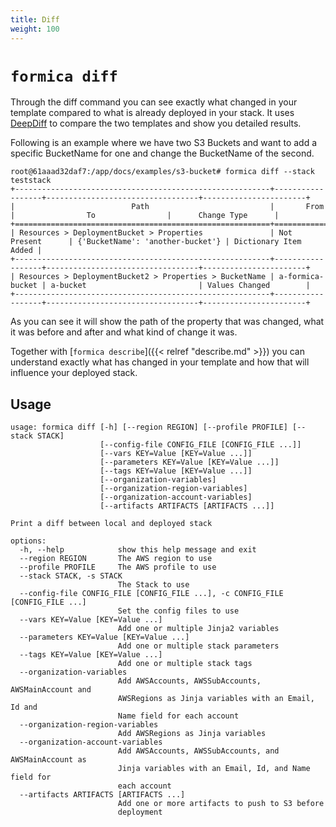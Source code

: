 ```yaml
---
title: Diff
weight: 100
---
```


# `formica diff`

Through the diff command you can see exactly what changed in your template compared to what is already deployed in your stack. It uses [DeepDiff](https://github.com/seperman/deepdiff) to compare the two templates and show you detailed results.

Following is an example where we have two S3 Buckets and want to add a specific BucketName for one and change the BucketName of the second.

```
root@61aaad32daf7:/app/docs/examples/s3-bucket# formica diff --stack teststack
+---------------------------------------------------------+------------------+----------------------------------+-----------------------+
|                          Path                           |       From       |                To                |      Change Type      |
+=========================================================+==================+==================================+=======================+
| Resources > DeploymentBucket > Properties               | Not Present      | {'BucketName': 'another-bucket'} | Dictionary Item Added |
+---------------------------------------------------------+------------------+----------------------------------+-----------------------+
| Resources > DeploymentBucket2 > Properties > BucketName | a-formica-bucket | a-bucket                         | Values Changed        |
+---------------------------------------------------------+------------------+----------------------------------+-----------------------+
```

As you can see it will show the path of the property that was changed, what it was before and after and what kind of change it was.

Together with [`formica describe`]({{< relref "describe.md" >}}) you can understand exactly what has changed in your template and how that will influence your deployed stack.

## Usage

```
usage: formica diff [-h] [--region REGION] [--profile PROFILE] [--stack STACK]
                    [--config-file CONFIG_FILE [CONFIG_FILE ...]]
                    [--vars KEY=Value [KEY=Value ...]]
                    [--parameters KEY=Value [KEY=Value ...]]
                    [--tags KEY=Value [KEY=Value ...]]
                    [--organization-variables]
                    [--organization-region-variables]
                    [--organization-account-variables]
                    [--artifacts ARTIFACTS [ARTIFACTS ...]]

Print a diff between local and deployed stack

options:
  -h, --help            show this help message and exit
  --region REGION       The AWS region to use
  --profile PROFILE     The AWS profile to use
  --stack STACK, -s STACK
                        The Stack to use
  --config-file CONFIG_FILE [CONFIG_FILE ...], -c CONFIG_FILE [CONFIG_FILE ...]
                        Set the config files to use
  --vars KEY=Value [KEY=Value ...]
                        Add one or multiple Jinja2 variables
  --parameters KEY=Value [KEY=Value ...]
                        Add one or multiple stack parameters
  --tags KEY=Value [KEY=Value ...]
                        Add one or multiple stack tags
  --organization-variables
                        Add AWSAccounts, AWSSubAccounts, AWSMainAccount and
                        AWSRegions as Jinja variables with an Email, Id and
                        Name field for each account
  --organization-region-variables
                        Add AWSRegions as Jinja variables
  --organization-account-variables
                        Add AWSAccounts, AWSSubAccounts, and AWSMainAccount as
                        Jinja variables with an Email, Id, and Name field for
                        each account
  --artifacts ARTIFACTS [ARTIFACTS ...]
                        Add one or more artifacts to push to S3 before
                        deployment
```
